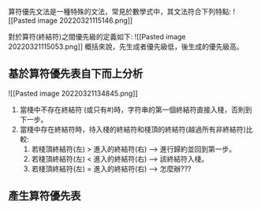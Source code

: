 算符優先文法是一種特殊的文法，常見於數學式中，其文法符合下列特點:
![[Pasted image 20220321115146.png]]

對於算符(終結符)之間優先級的定義如下:
![[Pasted image 20220321115053.png]]
概括來說，先生成者優先級低，後生成的優先級高。

## 基於算符優先表自下而上分析

![[Pasted image 20220321134845.png]]


1. 當棧中不存在終結符˙(或只有#)時，字符串的第一個終結符直接入棧，否則到下一步。
2. 當棧中存在終結符時，待入棧的終結符和棧頂的終結符(越過所有非終結符)比較:
	1. 若棧頂終結符(左) > 進入的終結符(右) --> 進行歸約並回到第一步。
	2. 若棧頂終結符(左) < 進入的終結符(右) --> 該終結符入棧。
	3. 若棧頂終結符(左) = 進入的終結符(右) --> 怎麼辦???
## 產生算符優先表


